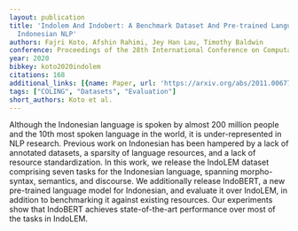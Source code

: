 ```yaml
---
layout: publication
title: 'Indolem And Indobert: A Benchmark Dataset And Pre-trained Language Model For
  Indonesian NLP'
authors: Fajri Koto, Afshin Rahimi, Jey Han Lau, Timothy Baldwin
conference: Proceedings of the 28th International Conference on Computational Linguistics
year: 2020
bibkey: koto2020indolem
citations: 168
additional_links: [{name: Paper, url: 'https://arxiv.org/abs/2011.00677'}]
tags: ["COLING", "Datasets", "Evaluation"]
short_authors: Koto et al.
---
```

Although the Indonesian language is spoken by almost 200 million people and
the 10th most spoken language in the world, it is under-represented in NLP
research. Previous work on Indonesian has been hampered by a lack of annotated
datasets, a sparsity of language resources, and a lack of resource
standardization. In this work, we release the IndoLEM dataset comprising seven
tasks for the Indonesian language, spanning morpho-syntax, semantics, and
discourse. We additionally release IndoBERT, a new pre-trained language model
for Indonesian, and evaluate it over IndoLEM, in addition to benchmarking it
against existing resources. Our experiments show that IndoBERT achieves
state-of-the-art performance over most of the tasks in IndoLEM.